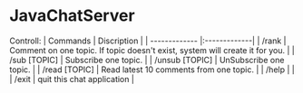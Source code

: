 # JavaChatServer


Controll:
| Commands      | Discription      |
| ------------- |:-------------|
| /rank       | Comment on one topic. If topic doesn't exist, system will create it for you. |
| /sub   [TOPIC]      | Subscribe one topic.      |
| /unsub [TOPIC] | UnSubscribe one topic.      |
| /read  [TOPIC]  | Read latest 10 comments from one topic.      |
| /help |     |
| /exit | quit this chat application      |
